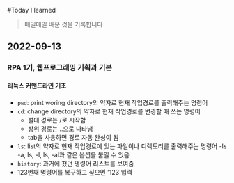 #Today I learned 
> 매일매일 배운 것을 기록합니다

## 2022-09-13
### RPA 1기, 웹프로그래밍 기획과 기본
#### 리눅스 커맨드라인 기초
- `pwd`: print woring directory의 약자로 현재 작업경로를 출력해주는 명령어
- `cd`: change directory의 약자로 현재 작업경로를 변경할 때 쓰는 명령어
  - 절대 경로는 /로 시작함
  - 상위 경로는 ..으로 나타냄
  - tab을 사용하면 경로 자동 완성이 됨
- `ls`: list의 약자로 현재 작업경로에 있는 파일이나 디렉토리를 출력해주는 명령어
  -ls -a, ls, -l, ls, -al과 같은 옵션을 붙일 수 있음
- `history`: 과거에 쳤던 명령어 리스트를 보여줌
 - 123번째 명령어를 복구하고 싶으면 '123'입력
